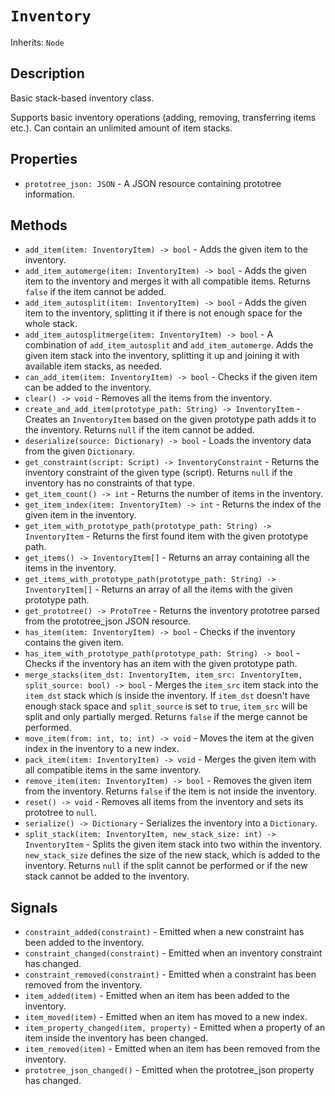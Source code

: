 # `Inventory`

Inherits: `Node`

## Description

Basic stack-based inventory class.

Supports basic inventory operations (adding, removing, transferring items etc.). Can contain an unlimited amount of item stacks.

## Properties

* `prototree_json: JSON` - A JSON resource containing prototree information.

## Methods

* `add_item(item: InventoryItem) -> bool` - Adds the given item to the inventory.
* `add_item_automerge(item: InventoryItem) -> bool` - Adds the given item to the inventory and merges it with all compatible items. Returns `false` if the item cannot be added.
* `add_item_autosplit(item: InventoryItem) -> bool` - Adds the given item to the inventory, splitting it if there is not enough space for the whole stack.
* `add_item_autosplitmerge(item: InventoryItem) -> bool` - A combination of `add_item_autosplit` and `add_item_automerge`. Adds the given item stack into the inventory, splitting it up and joining it with available item stacks, as needed.
* `can_add_item(item: InventoryItem) -> bool` - Checks if the given item can be added to the inventory.
* `clear() -> void` - Removes all the items from the inventory.
* `create_and_add_item(prototype_path: String) -> InventoryItem` - Creates an `InventoryItem` based on the given prototype path adds it to the inventory. Returns `null` if the item cannot be added.
* `deserialize(source: Dictionary) -> bool` - Loads the inventory data from the given `Dictionary`.
* `get_constraint(script: Script) -> InventoryConstraint` - Returns the inventory constraint of the given type (script). Returns `null` if the inventory has no constraints of that type.
* `get_item_count() -> int` - Returns the number of items in the inventory.
* `get_item_index(item: InventoryItem) -> int` - Returns the index of the given item in the inventory.
* `get_item_with_prototype_path(prototype_path: String) -> InventoryItem` - Returns the first found item with the given prototype path.
* `get_items() -> InventoryItem[]` - Returns an array containing all the items in the inventory.
* `get_items_with_prototype_path(prototype_path: String) -> InventoryItem[]` - Returns an array of all the items with the given prototype path.
* `get_prototree() -> ProtoTree` - Returns the inventory prototree parsed from the prototree_json JSON resource.
* `has_item(item: InventoryItem) -> bool` - Checks if the inventory contains the given item.
* `has_item_with_prototype_path(prototype_path: String) -> bool` - Checks if the inventory has an item with the given prototype path.
* `merge_stacks(item_dst: InventoryItem, item_src: InventoryItem, split_source: bool) -> bool` - Merges the `item_src` item stack into the `item_dst` stack which is inside the inventory. If `item_dst` doesn't have enough stack space and `split_source` is set to `true`, `item_src` will be split and only partially merged. Returns `false` if the merge cannot be performed.
* `move_item(from: int, to: int) -> void` - Moves the item at the given index in the inventory to a new index.
* `pack_item(item: InventoryItem) -> void` - Merges the given item with all compatible items in the same inventory.
* `remove_item(item: InventoryItem) -> bool` - Removes the given item from the inventory. Returns `false` if the item is not inside the inventory.
* `reset() -> void` - Removes all items from the inventory and sets its prototree to `null`.
* `serialize() -> Dictionary` - Serializes the inventory into a `Dictionary`.
* `split_stack(item: InventoryItem, new_stack_size: int) -> InventoryItem` - Splits the given item stack into two within the inventory. `new_stack_size` defines the size of the new stack, which is added to the inventory. Returns `null` if the split cannot be performed or if the new stack cannot be added to the inventory.

## Signals

* `constraint_added(constraint)` - Emitted when a new constraint has been added to the inventory.
* `constraint_changed(constraint)` - Emitted when an inventory constraint has changed.
* `constraint_removed(constraint)` - Emitted when a constraint has been removed from the inventory.
* `item_added(item)` - Emitted when an item has been added to the inventory.
* `item_moved(item)` - Emitted when an item has moved to a new index.
* `item_property_changed(item, property)` - Emitted when a property of an item inside the inventory has been changed.
* `item_removed(item)` - Emitted when an item has been removed from the inventory.
* `prototree_json_changed()` - Emitted when the prototree_json property has changed.

